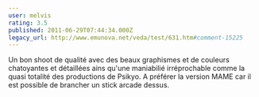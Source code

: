 ```yaml
---
user: melvis
rating: 3.5
published: 2011-06-29T07:44:34.000Z
legacy_url: http://www.emunova.net/veda/test/631.htm#comment-15225
---
```

Un bon shoot de qualité avec des beaux graphismes et de couleurs chatoyantes et détaillées ains qu'une maniabilié irréprochable comme la quasi totalité des productions de Psikyo. A préférer la version MAME car il est possible de brancher un stick arcade dessus.